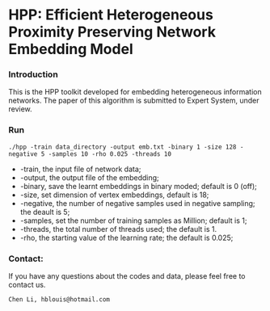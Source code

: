 # HPP: Efficient Heterogeneous Proximity Preserving Network Embedding Model

### Introduction
This is the HPP toolkit developed for embedding heterogeneous information networks. The paper of this algorithm is submitted to Expert System, under review.

### Run
```
./hpp -train data_directory -output emb.txt -binary 1 -size 128 -negative 5 -samples 10 -rho 0.025 -threads 10
```
- -train, the input file of network data;
- -output, the output file of the embedding;
- -binary, save the learnt embeddings in binary moded; default is 0 (off);
- -size, set dimension of vertex embeddings, default is 18;
- -negative, the number of negative samples used in negative sampling; the deault is 5;
- -samples, set the number of training samples as <int>Million; default is 1;
- -threads, the total number of threads used; the default is 1.
- -rho, the starting value of the learning rate; the default is 0.025;

### Contact: 
If you have any questions about the codes and data, please feel free to contact us.
```
Chen Li, hblouis@hotmail.com
```